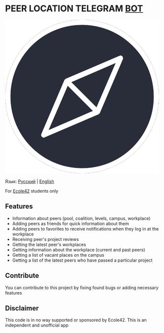 # PEER LOCATION TELEGRAM [BOT](https://t.me/peer_location_bot)

![alt text](https://raw.githubusercontent.com/JakeBV/peer_location_bot/master/pic.png)

Язык: [Русский](https://github.com/JakeBV/peer_location_bot/blob/master/README.md) | [<ins>English</ins>](https://github.com/JakeBV/peer_location_bot/blob/master/README.en.md)

For [Ecole42](https://42.fr/) students only

## Features
* Information about peers (pool, coalition, levels, campus, workplace)
* Adding peers as friends for quick information about them
* Adding peers to favorites to receive notifications when they log in at the workplace
* Receiving peer's project reviews
* Getting the latest peer's workplaces
* Getting information about the workplace (current and past peers)
* Getting a list of vacant places on the campus
* Getting a list of the latest peers who have passed a particular project

## Contribute
You can contribute to this project by fixing found bugs or adding necessary features

## Disclaimer
This code is in no way supported or sponsored by Ecole42. This is an independent and unofficial app


